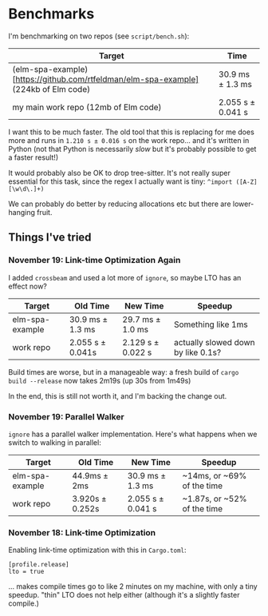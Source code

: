 # Benchmarks

I'm benchmarking on two repos (see `script/bench.sh`):

| Target                                                                              | Time              |
|-------------------------------------------------------------------------------------|-------------------|
| (elm-spa-example)[https://github.com/rtfeldman/elm-spa-example] (224kb of Elm code) | 30.9 ms ± 1.3 ms  |
| my main work repo (12mb of Elm code)                                                | 2.055 s ± 0.041 s |

I want this to be much faster.
The old tool that this is replacing for me does more and runs in `1.210 s ± 0.016 s` on the work repo... and it's written in Python (not that Python is necessarily *slow* but it's probably possible to get a faster result!)

It would probably also be OK to drop tree-sitter.
It's not really super essential for this task, since the regex I actually want is tiny: `^import ([A-Z][\w\d\.]+)`

We can probably do better by reducing allocations etc but there are lower-hanging fruit.

## Things I've tried

### November 19: Link-time Optimization Again

I added `crossbeam` and used a lot more of `ignore`, so maybe LTO has an effect now?

| Target          | Old Time         | New Time           | Speedup                            |
|-----------------|------------------|--------------------|------------------------------------|
| elm-spa-example | 30.9 ms ± 1.3 ms | 29.7 ms ± 1.0 ms   | Something like 1ms                 |
| work repo       | 2.055 s ± 0.041s | 2.129 s ± 0.022 s  | actually slowed down by like 0.1s? |

Build times are worse, but in a manageable way: a fresh build of `cargo build --release` now takes 2m19s (up 30s from 1m49s)

In the end, this is still not worth it, and I'm backing the change out.

### November 19: Parallel Walker

`ignore` has a parallel walker implementation.
Here's what happens when we switch to walking in parallel:

| Target          | Old Time        | New Time          | Speedup                     |
|-----------------|-----------------|-------------------|-----------------------------|
| elm-spa-example | 44.9ms ± 2ms    | 30.9 ms ± 1.3 ms  | ~14ms, or ~69% of the time  |
| work repo       | 3.920s ± 0.252s | 2.055 s ± 0.041 s | ~1.87s, or ~52% of the time |

### November 18: Link-time Optimization

Enabling link-time optimization with this in `Cargo.toml`:

```
[profile.release]
lto = true
```

... makes compile times go to like 2 minutes on my machine, with only a tiny speedup.
"thin" LTO does not help either (although it's a slightly faster compile.)
